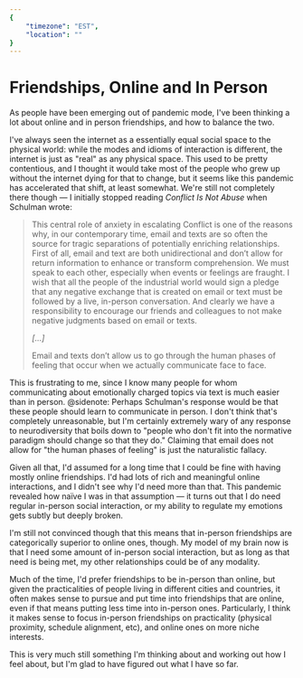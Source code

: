 ```yaml
---
{
	"timezone": "EST",
	"location": ""
}
---
```

# Friendships, Online and In Person

As people have been emerging out of pandemic mode, I've been thinking a lot about online and in person friendships, and how to balance the two.

I've always seen the internet as a essentially equal social space to the physical world: while the modes and idioms of interaction is different, the internet is just as "real" as any physical space. This used to be pretty contentious, and I thought it would take most of the people who grew up without the internet dying for that to change, but it seems like this pandemic has accelerated that shift, at least somewhat. We're still not completely there though — I initially stopped reading *Conflict Is Not Abuse* when Schulman wrote:

> This central role of anxiety in escalating Conflict is one of the reasons why, in our contemporary time, email and texts are so often the source for tragic separations of potentially enriching relationships. First of all, email and text are both unidirectional and don’t allow for return information to enhance or transform comprehension. We must speak to each other, especially when events or feelings are fraught. I wish that all the people of the industrial world would sign a pledge that any negative exchange that is created on email or text must be followed by a live, in-person conversation. And clearly we have a responsibility to encourage our friends and colleagues to not make negative judgments based on email or texts.
>
> *[…]*
>
> Email and texts don’t allow us to go through the human phases of feeling that occur when we actually communicate face to face.

This is frustrating to me, since I know many people for whom communicating about emotionally charged topics via text is much easier than in person.
@sidenote: Perhaps Schulman's response would be that these people should learn to communicate in person. I don't think that's completely unreasonable, but I'm certainly extremely wary of any response to neurodiversity that boils down to "people who don't fit into the normative paradigm should change so that they do."
Claiming that email does not allow for "the human phases of feeling" is just the naturalistic fallacy.

Given all that, I'd assumed for a long time that I could be fine with having mostly online friendships. I'd had lots of rich and meaningful online interactions, and I didn't see why I'd need more than that. This pandemic revealed how naïve I was in that assumption — it turns out that I do need regular in-person social interaction, or my ability to regulate my emotions gets subtly but deeply broken.

I'm still not convinced though that this means that in-person friendships are categorically superior to online ones, though. My model of my brain now is that I need some amount of in-person social interaction, but as long as that need is being met, my other relationships could be of any modality.

Much of the time, I'd prefer friendships to be in-person than online, but given the practicalities of people living in different cities and countries, it often makes sense to pursue and put time into friendships that are online, even if that means putting less time into in-person ones. Particularly, I think it makes sense to focus in-person friendships on practicality (physical proximity, schedule alignment, etc), and online ones on more niche interests.

This is very much still something I'm thinking about and working out how I feel about, but I'm glad to have figured out what I have so far.
